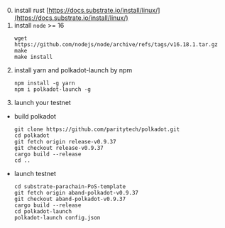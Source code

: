 0. install rust
[https://docs.substrate.io/install/linux/](https://docs.substrate.io/install/linux/)
1. install `node` >= 16
	```commandline
	wget https://github.com/nodejs/node/archive/refs/tags/v16.18.1.tar.gz
	make
	make install
	```
2. install yarn and polkadot-launch by npm
	```commandline
	npm install -g yarn
	npm i polkadot-launch -g
	```
3. launch your testnet

- build polkadot
	```commandline
	git clone https://github.com/paritytech/polkadot.git
	cd polkadot
 	git fetch origin release-v0.9.37
	git checkout release-v0.9.37
	cargo build --release
	cd ..
	```
- launch testnet
	```commandline
	cd substrate-parachain-PoS-template
	git fetch origin aband-polkadot-v0.9.37
	git checkout aband-polkadot-v0.9.37
 	cargo build --release
	cd polkadot-launch
	polkadot-launch config.json
	```



